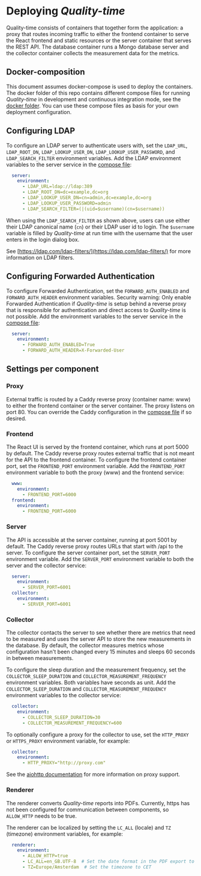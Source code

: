# Deploying *Quality-time*

Quality-time consists of containers that together form the application: a proxy that routes incoming traffic to either the frontend container to serve the React frontend and static resources or the server container that serves the REST API. The database container runs a Mongo database server and the collector container collects the measurement data for the metrics.

## Docker-composition

This document assumes docker-compose is used to deploy the containers. The docker folder of this repo contains different compose files for running *Quality-time* in development and continuous integration mode, see the [docker folder](../docker). You can use these compose files as basis for your own deployment configuration.

## Configuring LDAP

To configure an LDAP server to authenticate users with, set the `LDAP_URL`, `LDAP_ROOT_DN`, `LDAP_LOOKUP_USER_DN`, `LDAP_LOOKUP_USER_PASSWORD`, and `LDAP_SEARCH_FILTER` environment variables. Add the LDAP environment variables to the server service in the [compose file](../docker/docker-compose.yml):

```yaml
  server:
    environment:
      - LDAP_URL=ldap://ldap:389
      - LDAP_ROOT_DN=dc=example,dc=org
      - LDAP_LOOKUP_USER_DN=cn=admin,dc=example,dc=org
      - LDAP_LOOKUP_USER_PASSWORD=admin
      - LDAP_SEARCH_FILTER=(|(uid=$username)(cn=$username))
```

When using the `LDAP_SEARCH_FILTER` as shown above, users can use either their LDAP canonical name (`cn`) or their LDAP user id to login. The `$username` variable is filled by *Quality-time* at run time with the username that the user enters in the login dialog box.

See [https://ldap.com/ldap-filters/](https://ldap.com/ldap-filters/) for more information on LDAP filters.

## Configuring Forwarded Authentication

To configure Forwarded Authentication, set the `FORWARD_AUTH_ENABLED` and `FORWARD_AUTH_HEADER` environment variables. Security warning: Only enable Forwarded Authentication if *Quality-time* is setup behind a reverse proxy that is responsible for authentication and direct access to *Quality-time* is not possible. Add the environment variables to the server service in the [compose file](../docker/docker-compose.yml):

```yaml
  server:
    environment:
      - FORWARD_AUTH_ENABLED=True
      - FORWARD_AUTH_HEADER=X-Forwarded-User
```

## Settings per component

### Proxy

External traffic is routed by a Caddy reverse proxy (container name: www) to either the frontend container or the server container. The proxy listens on port 80. You can override the Caddy configuration in the [compose file](../docker/docker-compose.yml) if so desired.

### Frontend

The React UI is served by the frontend container, which runs at port 5000 by default. The Caddy reverse proxy routes external traffic that is not meant for the API to the frontend container. To configure the frontend container port, set the `FRONTEND_PORT` environment variable. Add the `FRONTEND_PORT` environment variable to both the proxy (www) and the frontend service:

```yaml
  www:
    environment:
      - FRONTEND_PORT=6000
  frontend:
    environment:
      - FRONTEND_PORT=6000
```

### Server

The API is accessible at the server container, running at port 5001 by default. The Caddy reverse proxy routes URLs that start with /api to the server. To configure the server container port, set the `SERVER_PORT` environment variable. Add the `SERVER_PORT` environment variable to both the server and the collector service:

```yaml
  server:
    environment:
      - SERVER_PORT=6001
  collector:
    environment:
      - SERVER_PORT=6001
```

### Collector

The collector contacts the server to see whether there are metrics that need to be measured and uses the server API to store the new measurements in the database. By default, the collector measures metrics whose configuration hasn't been changed every 15 minutes and sleeps 60 seconds in between measurements.

To configure the sleep duration and the measurement frequency, set the `COLLECTOR_SLEEP_DURATION` and `COLLECTOR_MEASUREMENT_FREQUENCY` environment variables. Both variables have seconds as unit. Add the `COLLECTOR_SLEEP_DURATION` and `COLLECTOR_MEASUREMENT_FREQUENCY` environment variables to the collector service:

```yaml
  collector:
    environment:
      - COLLECTOR_SLEEP_DURATION=30
      - COLLECTOR_MEASUREMENT_FREQUENCY=600
```

To optionally configure a proxy for the collector to use, set the `HTTP_PROXY` or `HTTPS_PROXY` environment variable, for example:

```yaml
  collector:
    environment:
      - HTTP_PROXY="http://proxy.com"
```

See the [aiohttp documentation](https://docs.aiohttp.org/en/stable/client_advanced.html#proxy-support) for more information on proxy support.

### Renderer

The renderer converts *Quality-time* reports into PDFs. Currently, https has not been configured for communication between components, so `ALLOW_HTTP` needs to be true. 

The renderer can be localized by setting the `LC_ALL` (locale) and `TZ` (timezone) environment variables, for example:

```yaml
  renderer:
    environment:
      - ALLOW_HTTP=true
      - LC_ALL=en_GB.UTF-8  # Set the date format in the PDF export to DD-MM-YYYY
      - TZ=Europe/Amsterdam  # Set the timezone to CET
```
